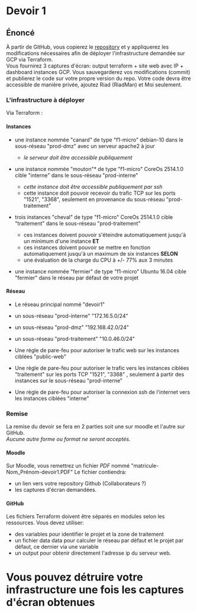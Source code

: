# Devoir 1
## Énoncé

À partir de GitHub, vous copierez le [repository](https://github.com/matbilodeau/CR460-devoir1)
et y appliquerez les modifications nécessaires afin de déployer l'infrastructure
demandée sur GCP via Terraform.  
Vous fournirez 3 captures d'écran: output terraform + site web avec IP + dashboard instances GCP.
Vous sauvegarderez vos modifications (commit) et publierez le code sur votre propre version du repo.
Votre code devra être accessible de manière privée, ajoutez Riad (RiadMan) et Moi seulement.


### L'infrastructure à déployer

Via Terraform :

#### Instances
* une instance nommée "canard"
de type "f1-micro"
debian-10
dans le sous-réseau "prod-dmz"
avec un serveur apache2 à jour
  * _le serveur doit être accessible publiquement_

* une instance nommée "mouton"*
de type "f1-micro"
CoreOs 2514.1.0
cible "interne"
dans le sous-réseau "prod-interne"
  * _cette instance doit être accessible publiquement par ssh_
  * cette instance doit pouvoir recevoir du  trafic TCP sur les ports "1521", "3368", seulement en provenance du sous-réseau "prod-traitement"

* trois instances "cheval"
de type "f1-micro"
CoreOs 2514.1.0
cible "traitement"
dans le sous-réseau "prod-traitement"
  * ces instances doivent pouvoir s'éteindre automatiquement jusqu'à un minimum d'une instance
  **ET**
  * ces instances doivent pouvoir se mettre en fonction automatiquement jusqu'à un maximum de six instances
  **SELON**
  * une évaluation de la charge du CPU à +/- 77% aux 3 minutes      

* une instance nommée "fermier"
de type "f1-micro"
Ubuntu 16.04
cible "fermier"
dans le réseau par défaut de votre projet

#### Réseau
* Le réseau principal nommé "devoir1"
* un sous-réseau "prod-interne" "172.16.5.0/24"
* un sous-réseau "prod-dmz" "192.168.42.0/24"
* un sous-réseau "prod-traitement" "10.0.46.0/24"

* Une règle de pare-feu pour autoriser le trafic web sur les instances ciblées "public-web"
* Une règle de pare-feu pour autoriser le trafic  vers les instances ciblées "traitement" sur les ports TCP "1521", "3368" , seulement à partir des instances sur le sous-réseau "prod-interne"
* Une règle de pare-feu pour autoriser la connexion ssh de l'internet vers les instances ciblées "interne"

### Remise
La remise du devoir se fera en 2 parties soit une sur moodle et l'autre sur GitHub.  
*Aucune autre forme ou format ne seront acceptés.*

#### Moodle
Sur Moodle, vous remettrez un fichier *PDF* nommé "matricule-Nom_Prénom-devoir1.PDF"
Le fichier contiendra:

* un lien vers votre repository Github (Collaborateurs ?)
* les captures d'écran demandées.

#### GitHub
Les fichiers Terraform doivent être séparés en modules selon les ressources.
Vous devez utiliser:
* des variables pour identifier le projet et la zone de traitement
* un fichier data data pour calculer le réseau par défaut et le projet par défaut, ce dernier via une variable
* un output pour obtenir directement l'adresse ip du serveur web.

# Vous pouvez détruire votre infrastructure une fois les captures d'écran obtenues
